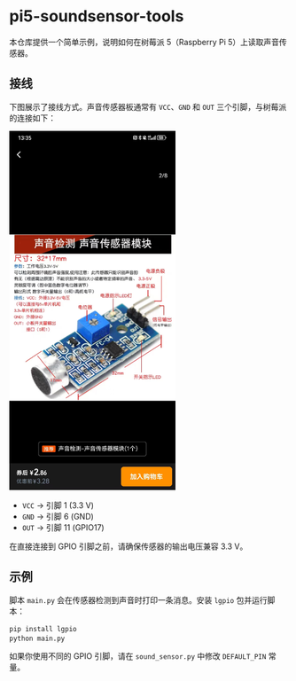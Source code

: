 # pi5-soundsensor-tools

本仓库提供一个简单示例，说明如何在树莓派 5（Raspberry Pi 5）上读取声音传感器。

## 接线

下图展示了接线方式。声音传感器板通常有 `VCC`、`GND` 和 `OUT` 三个引脚，与树莓派的连接如下：

<img src="doc/device.jpg" alt="Device" width="300" />

- `VCC` → 引脚 1 (3.3 V)
- `GND` → 引脚 6 (GND)
- `OUT` → 引脚 11 (GPIO17)

在直接连接到 GPIO 引脚之前，请确保传感器的输出电压兼容 3.3 V。

## 示例

脚本 `main.py` 会在传感器检测到声音时打印一条消息。安装 `lgpio` 包并运行脚本：

```bash
pip install lgpio
python main.py
```

如果你使用不同的 GPIO 引脚，请在 `sound_sensor.py` 中修改 `DEFAULT_PIN` 常量。
